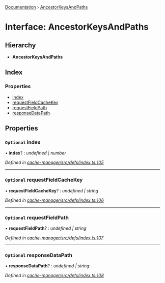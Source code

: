 [Documentation](../README.md) › [AncestorKeysAndPaths](ancestorkeysandpaths.md)

# Interface: AncestorKeysAndPaths

## Hierarchy

* **AncestorKeysAndPaths**

## Index

### Properties

* [index](ancestorkeysandpaths.md#optional-index)
* [requestFieldCacheKey](ancestorkeysandpaths.md#optional-requestfieldcachekey)
* [requestFieldPath](ancestorkeysandpaths.md#optional-requestfieldpath)
* [responseDataPath](ancestorkeysandpaths.md#optional-responsedatapath)

## Properties

### `Optional` index

• **index**? : *undefined | number*

*Defined in [cache-manager/src/defs/index.ts:105](https://github.com/badbatch/graphql-box/blob/bf369f2/packages/cache-manager/src/defs/index.ts#L105)*

___

### `Optional` requestFieldCacheKey

• **requestFieldCacheKey**? : *undefined | string*

*Defined in [cache-manager/src/defs/index.ts:106](https://github.com/badbatch/graphql-box/blob/bf369f2/packages/cache-manager/src/defs/index.ts#L106)*

___

### `Optional` requestFieldPath

• **requestFieldPath**? : *undefined | string*

*Defined in [cache-manager/src/defs/index.ts:107](https://github.com/badbatch/graphql-box/blob/bf369f2/packages/cache-manager/src/defs/index.ts#L107)*

___

### `Optional` responseDataPath

• **responseDataPath**? : *undefined | string*

*Defined in [cache-manager/src/defs/index.ts:108](https://github.com/badbatch/graphql-box/blob/bf369f2/packages/cache-manager/src/defs/index.ts#L108)*
